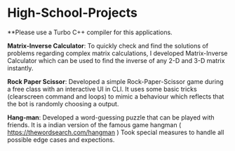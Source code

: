 # High-School-Projects

**Please use a Turbo C++ compiler for this applications.

**Matrix-Inverse Calculator**: To quickly check and find the solutions of problems regarding complex matrix calculations, I developed                                    Matrix-Inverse Calculator which can be used to find the inverse of any 2-D and 3-D matrix instantly. 

**Rock Paper Scissor**: Developed a simple Rock-Paper-Scissor game during a free class with an interactive UI in CLI. It uses some basic                           tricks (clearscreen command and loops) to mimic a behaviour which reflects that the bot is randomly choosing a                             output. 

**Hang-man**: Developed a word-guessing puzzle that can be played with friends.
              It is a indian version of the famous game hangman ( https://thewordsearch.com/hangman )
              Took special measures to handle all possible edge cases and expections. 

